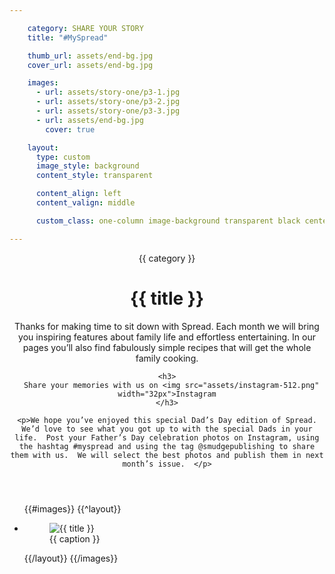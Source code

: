 ```yaml
---

    category: SHARE YOUR STORY
    title: "#MySpread"

    thumb_url: assets/end-bg.jpg
    cover_url: assets/end-bg.jpg

    images:
      - url: assets/story-one/p3-1.jpg
      - url: assets/story-one/p3-2.jpg
      - url: assets/story-one/p3-3.jpg
      - url: assets/end-bg.jpg
        cover: true

    layout:
      type: custom
      image_style: background
      content_style: transparent

      content_align: left
      content_valign: middle

      custom_class: one-column image-background transparent black center middle

---
```


<figure data-media-id="images:4" data-background-image=true class="cover-area background"></figure>

<div class="content">
  <header>
    <span class="category">{{ category }}</span>
    <h1 class="title">{{ title }}</h1>
    <p>Thanks for making time to sit down with Spread.  Each month we will bring you inspiring features about family life and effortless entertaining.   In our pages you’ll also find fabulously simple recipes that will get the whole family cooking.  </p>

    <h3>
      Share your memories with us on <img src="assets/instagram-512.png" width="32px">Instagram
    </h3>

    <p>We hope you’ve enjoyed this special Dad’s Day edition of Spread.  We’d love to see what you got up to with the special Dads in your life.  Post your Father’s Day celebration photos on Instagram, using the hashtag #myspread and using the tag @smudgepublishing to share them with us.  We will select the best photos and publish them in next month’s issue.  </p>
  </header>

  <ul class="polaroids">
  {{#images}}
    {{^layout}}
    <li class="polaroid-wrap">
      <figure class="polaroid">
        <img src="{{ url }}" alt="{{ title }}" title="{{ title }}">
        <figcaption>{{ caption }}</figcaption>
      </figure>
    </li>
    {{/layout}}
  {{/images}}
  </ul>

  <div class="body">
  </div>
</div>
